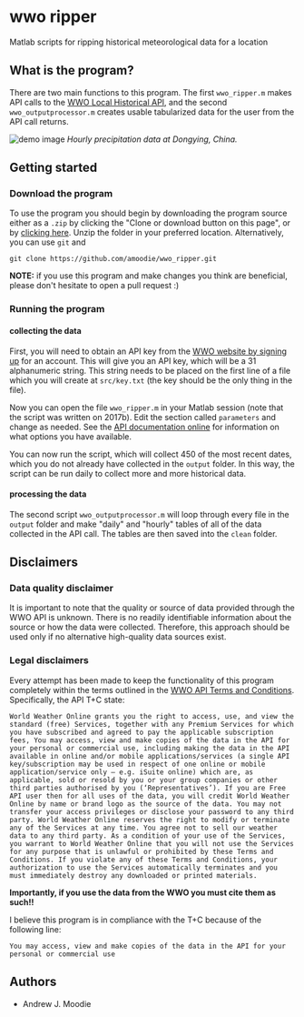 # wwo ripper

Matlab scripts for ripping historical meteorological data for a location


## What is the program?

There are two main functions to this program.
The first `wwo_ripper.m` makes API calls to the [WWO Local Historical API](https://developer.worldweatheronline.com/api/historical-weather-api.aspx), and the second `wwo_outputprocessor.m` creates usable tabularized data for the user from the API call returns.

![demo image](./private/example_plot.png "exampleplot")
_Hourly precipitation data at Dongying, China._



## Getting started

### Download the program

To use the program you should begin by downloading the program source either as a `.zip` by clicking the "Clone or download button on this page", or by [clicking here](https://github.com/amoodie/wwo_ripper/archive/master.zip).
Unzip the folder in your preferred location.
Alternatively, you can use `git` and

```
git clone https://github.com/amoodie/wwo_ripper.git
```

__NOTE:__ if you use this program and make changes you think are beneficial, please don't hesitate to open a pull request :)


### Running the program

#### collecting the data

First, you will need to obtain an API key from the [WWO website by signing up](https://developer.worldweatheronline.com/signup.aspx) for an account.
This will give you an API key, which will be a 31 alphanumeric string.
This string needs to be placed on the first line of a file which you will create at `src/key.txt` (the key should be the only thing in the file).

Now you can open the file `wwo_ripper.m` in your Matlab session (note that the script was written on 2017b).
Edit the section called `parameters` and change as needed. 
See the [API documentation online](https://developer.worldweatheronline.com/api/docs/historical-weather-api.aspx) for information on what options you have available.

You can now run the script, which will collect 450 of the most recent dates, which you do not already have collected in the `output` folder.
In this way, the script can be run daily to collect more and more historical data.

#### processing the data

The second script `wwo_outputprocessor.m` will loop through every file in the `output` folder and make "daily" and "hourly" tables of all of the data collected in the API call.
The tables are then saved into the `clean` folder.



## Disclaimers

### Data quality disclaimer

It is important to note that the quality or source of data provided through the WWO API is unknown.
There is no readily identifiable information about the source or how the data were collected. 
Therefore, this approach should be used only if no alternative high-quality data sources exist.


### Legal disclaimers

Every attempt has been made to keep the functionality of this program completely within the terms outlined in the [WWO API Terms and Conditions](https://developer.worldweatheronline.com/api/api-t-and-c.aspx).
Specifically, the API T+C state:

    World Weather Online grants you the right to access, use, and view the standard (free) Services, together with any Premium Services for which you have subscribed and agreed to pay the applicable subscription fees, You may access, view and make copies of the data in the API for your personal or commercial use, including making the data in the API available in online and/or mobile applications/services (a single API key/subscription may be used in respect of one online or mobile application/service only – e.g. iSuite online) which are, as applicable, sold or resold by you or your group companies or other third parties authorised by you (‘Representatives’). If you are Free API user then for all uses of the data, you will credit World Weather Online by name or brand logo as the source of the data. You may not transfer your access privileges or disclose your password to any third party. World Weather Online reserves the right to modify or terminate any of the Services at any time. You agree not to sell our weather data to any third party. As a condition of your use of the Services, you warrant to World Weather Online that you will not use the Services for any purpose that is unlawful or prohibited by these Terms and Conditions. If you violate any of these Terms and Conditions, your authorization to use the Services automatically terminates and you must immediately destroy any downloaded or printed materials.

__Importantly, if you use the data from the WWO you must cite them as such!!__

I believe this program is in compliance with the T+C because of the following line:

    You may access, view and make copies of the data in the API for your personal or commercial use

    

## Authors

* Andrew J. Moodie

